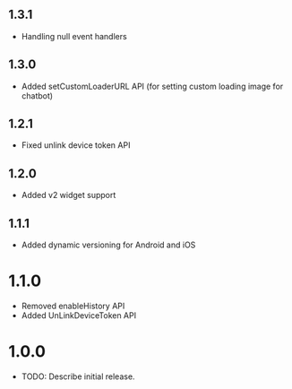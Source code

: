 ## 1.3.1

- Handling null event handlers

## 1.3.0

- Added setCustomLoaderURL API (for setting custom loading image for chatbot)

## 1.2.1

- Fixed unlink device token API

## 1.2.0

- Added v2 widget support

## 1.1.1

- Added dynamic versioning for Android and iOS

# 1.1.0

- Removed enableHistory API
- Added UnLinkDeviceToken API

# 1.0.0

- TODO: Describe initial release.
